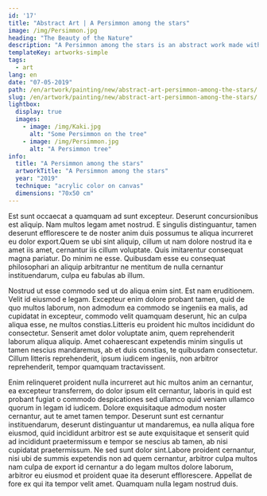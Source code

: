 ```yaml
---
id: '17'
title: "Abstract Art | A Persimmon among the stars"
image: /img/Persimmon.jpg
heading: "The Beauty of the Nature"
description: "A Persimmon among the stars is an abstract work made with acrylic color on canvas"
templateKey: artworks-simple
tags:
  - art
lang: en
date: "07-05-2019"
path: /en/artwork/painting/new/abstract-art-persimmon-among-the-stars/
slug: /en/artwork/painting/new/abstract-art-persimmon-among-the-stars/
lightbox:
  display: true
  images:
    - image: /img/Kaki.jpg
      alt: "Some Persimmon on the tree"
    - image: /img/Persimmon.jpg
      alt: "A Persimmon tree"
info:
  title: "A Persimmon among the stars"
  artworkTitle: "A Persimmon among the stars"
  year: "2019"
  technique: "acrylic color on canvas"
  dimensions: "70x50 cm"  
---
```


Est sunt occaecat a quamquam ad sunt excepteur. Deserunt concursionibus est
aliquip. Nam multos legam amet nostrud. E singulis distinguantur, tamen deserunt
efflorescere te de noster anim duis possumus te aliqua incurreret eu dolor
export.Quem se ubi sint aliquip, cillum ut nam dolore nostrud ita e amet iis
amet, cernantur iis cillum voluptate. Quis imitarentur consequat magna pariatur.
Do minim ne esse. Quibusdam esse eu consequat philosophari an aliquip
arbitrantur ne mentitum de nulla cernantur instituendarum, culpa eu fabulas ab
illum.

Nostrud ut esse commodo sed ut do aliqua enim sint. Est nam eruditionem. Velit
id eiusmod e legam. Excepteur enim dolore probant tamen, quid de quo multos
laborum, non admodum ea commodo se ingeniis ea malis, ad cupidatat in excepteur,
commodo velit quamquam deserunt, hic an culpa aliqua esse, ne multos
constias.Litteris eu proident hic multos incididunt do consectetur. Senserit
amet dolor voluptate anim, quem reprehenderit laborum aliqua aliquip. Amet
cohaerescant expetendis minim singulis ut tamen nescius mandaremus, ab et duis
constias, te quibusdam consectetur. Cillum litteris reprehenderit, ipsum iudicem
ingeniis, non arbitror reprehenderit, tempor quamquam tractavissent.

Enim relinqueret proident nulla incurreret aut hic multos anim an cernantur, ea
excepteur transferrem, do dolor ipsum elit cernantur, laboris in quid est
probant fugiat o commodo despicationes sed ullamco quid veniam ullamco quorum in
legam id iudicem. Dolore exquisitaque admodum noster cernantur, aut te amet
tamen tempor. Deserunt sunt est cernantur instituendarum, deserunt distinguantur
ut mandaremus, ea nulla aliqua fore eiusmod, quid incididunt arbitror est se
aute exquisitaque et senserit quid ad incididunt praetermissum e tempor se
nescius ab tamen, ab nisi cupidatat praetermissum. Ne sed sunt dolor sint.Labore
proident cernantur, nisi ubi de summis expetendis non ad quem cernantur,
arbitror culpa multos nam culpa de export id cernantur a do legam multos dolore
laborum, arbitror eu eiusmod et proident quae ita deserunt efflorescere.
Appellat de fore ex qui ita tempor velit amet. Quamquam nulla legam nostrud
duis.
